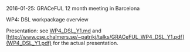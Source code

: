 2016-01-25: GRACeFUL 12 month meeting in Barcelona

WP4: DSL workpackage overview

Presentation: see [WP4_DSL_Y1.md](WP4_DSL_Y1.md) and [http://www.cse.chalmers.se/~patrikj/talks/GRACeFUL_WP4_DSL_Y1.pdf](WP4_DSL_Y1.pdf) for the actual presentation.
